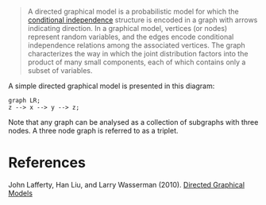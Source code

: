 > A directed graphical model is a probabilistic model for which the [conditional independence](conditional_independence.md)  structure is encoded in a graph with arrows indicating direction. In a graphical model, vertices (or nodes) represent random variables, and the edges encode conditional independence relations among the associated vertices. The graph characterizes the way in which the joint distribution factors into the product of many small components, each of which contains only a subset of variables.

A simple directed graphical model is presented in this diagram:

```mermaid
graph LR;
z --> x --> y --> z;
```

Note that any graph can be analysed as a collection of subgraphs with three nodes. A three node graph is referred to as a triplet. 



# References
John Lafferty, Han Liu, and Larry Wasserman (2010). [Directed Graphical Models](https://www.stat.cmu.edu/~larry/=sml/DAGs.pdf)

